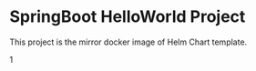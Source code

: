 # SpringBoot HelloWorld Project
 
This project is the mirror docker image of Helm Chart template.

1